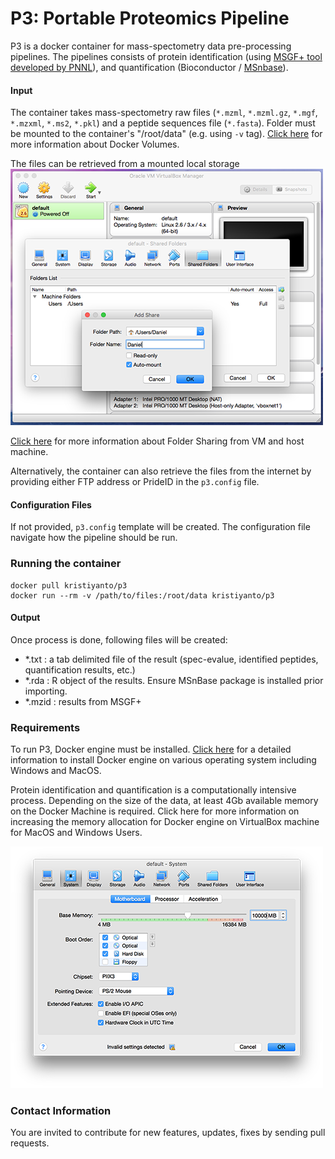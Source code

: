 
# P3: Portable Proteomics Pipeline

P3 is a docker container for mass-spectometry data pre-processing pipelines. The pipelines consists of protein identification (using [MSGF+ tool developed by PNNL](https://omics.pnl.gov/software/ms-gf)), and quantification (Bioconductor / [MSnbase](http://bioconductor.org/packages/release/bioc/html/MSnbase.html)). 


#### Input
The container takes mass-spectometry raw files (```*.mzml```, ```*.mzml.gz```, ```*.mgf```, ```*.mzxml```, ```*.ms2```, ```*.pkl```) and a peptide sequences file (```*.fasta```). Folder must be mounted to the container's "/root/data" (e.g. using ```-v``` tag). 
[Click here](http://container-solutions.com/understanding-volumes-docker/) for more information about Docker Volumes. 

The files can be retrieved from a mounted local storage ![Linking volumes between host OS and VM (Docker Engine)](media/vmvolume.png)

[Click here](https://www.virtualbox.org/manual/ch04.htmlftp) for more information about Folder Sharing from VM and host machine.

Alternatively, the container can also retrieve the files from the internet by providing either FTP address or PrideID in the ```p3.config``` file.

#### Configuration Files
If not provided, ```p3.config``` template will be created. The configuration file navigate how the pipeline should be run.

### Running the container
```
docker pull kristiyanto/p3
docker run --rm -v /path/to/files:/root/data kristiyanto/p3
```

#### Output
Once process is done, following files will be created:
- *.txt 	: a tab delimited file of the result (spec-evalue, identified peptides, quantification results, etc.)
- *.rda 	: R object of the results. Ensure MSnBase package is installed prior importing.
- *.mzid 	: results from MSGF+


### Requirements
To run P3, Docker engine must be installed. [Click here](https://docs.docker.com/engine/installation/) for a detailed information to install Docker engine on various operating system including Windows and MacOS.

Protein identification and quantification is a computationally intensive process. Depending on the size of the data, at least 4Gb available memory on the Docker Machine is required. Click here for more information on increasing the memory allocation for Docker engine on VirtualBox machine for MacOS and Windows Users.

![Adjusting RAM allocation for Docker Machine](media/ram.png)


### Contact Information

You are invited to contribute for new features, updates, fixes by sending pull requests.
